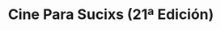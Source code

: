 ---
published_date: 2025-07-02Z-03:00
# updated_date:   2024-05-07Z-03:00
title: "Cine Para Sucixs (21ª Edición)"
summary: Ciclo de Porno Cuir. Sesiones en vivo, entrevistas y proyección de cortos porno
  queer-lgtb. Venite a ver cine sucio y mojarte con nosotres.
tags:
  - español
  - KinkyVibe
  - porno
  - queer
  - pago
  - cine
  - entrevista
  - sesión en vivo
  - feria
  - Cine para Sucixs
  - AMBA
layout: calendario
category: calendario
authors:
  - KinkyVibe
  - Sogashibari
featured: cine-para-sucixs-miniatura.jpg
# logo: 2
# force_unlisted: false
#force_unpublished: false
status: abierto # abierto | anunciado | agotadas | cancelado
# opening_date: 2023-09-03Z-03:00
start: 2025-07-06T14:00-03:00 # [YYYY]-[MM]-[DD]T[hh]:[mm]-03:00
end:   2025-07-06T18:00-03:00 # [YYYY]-[MM]-[DD]T[hh]:[mm]-03:00
location: Thames 240, Ciudad Autónoma de Buenos Aires
location_name: Cooperativa Cultural Qi
link: https://forms.gle/6a8zsnXFGbC8mepeA
link_text: PRE-VENTA
# updated_date: 2024-08-02Z-03:00

---